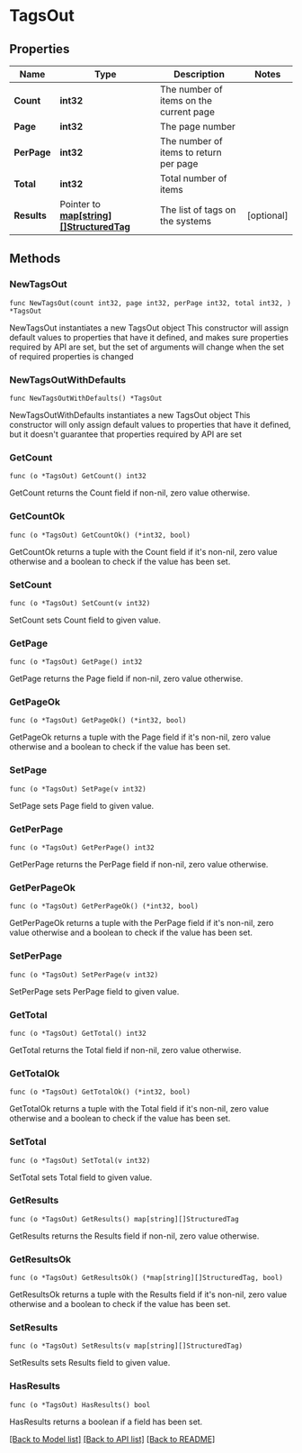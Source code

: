 # TagsOut

## Properties

Name | Type | Description | Notes
------------ | ------------- | ------------- | -------------
**Count** | **int32** | The number of items on the current page | 
**Page** | **int32** | The page number | 
**PerPage** | **int32** | The number of items to return per page | 
**Total** | **int32** | Total number of items | 
**Results** | Pointer to [**map[string][]StructuredTag**](array.md) | The list of tags on the systems | [optional] 

## Methods

### NewTagsOut

`func NewTagsOut(count int32, page int32, perPage int32, total int32, ) *TagsOut`

NewTagsOut instantiates a new TagsOut object
This constructor will assign default values to properties that have it defined,
and makes sure properties required by API are set, but the set of arguments
will change when the set of required properties is changed

### NewTagsOutWithDefaults

`func NewTagsOutWithDefaults() *TagsOut`

NewTagsOutWithDefaults instantiates a new TagsOut object
This constructor will only assign default values to properties that have it defined,
but it doesn't guarantee that properties required by API are set

### GetCount

`func (o *TagsOut) GetCount() int32`

GetCount returns the Count field if non-nil, zero value otherwise.

### GetCountOk

`func (o *TagsOut) GetCountOk() (*int32, bool)`

GetCountOk returns a tuple with the Count field if it's non-nil, zero value otherwise
and a boolean to check if the value has been set.

### SetCount

`func (o *TagsOut) SetCount(v int32)`

SetCount sets Count field to given value.


### GetPage

`func (o *TagsOut) GetPage() int32`

GetPage returns the Page field if non-nil, zero value otherwise.

### GetPageOk

`func (o *TagsOut) GetPageOk() (*int32, bool)`

GetPageOk returns a tuple with the Page field if it's non-nil, zero value otherwise
and a boolean to check if the value has been set.

### SetPage

`func (o *TagsOut) SetPage(v int32)`

SetPage sets Page field to given value.


### GetPerPage

`func (o *TagsOut) GetPerPage() int32`

GetPerPage returns the PerPage field if non-nil, zero value otherwise.

### GetPerPageOk

`func (o *TagsOut) GetPerPageOk() (*int32, bool)`

GetPerPageOk returns a tuple with the PerPage field if it's non-nil, zero value otherwise
and a boolean to check if the value has been set.

### SetPerPage

`func (o *TagsOut) SetPerPage(v int32)`

SetPerPage sets PerPage field to given value.


### GetTotal

`func (o *TagsOut) GetTotal() int32`

GetTotal returns the Total field if non-nil, zero value otherwise.

### GetTotalOk

`func (o *TagsOut) GetTotalOk() (*int32, bool)`

GetTotalOk returns a tuple with the Total field if it's non-nil, zero value otherwise
and a boolean to check if the value has been set.

### SetTotal

`func (o *TagsOut) SetTotal(v int32)`

SetTotal sets Total field to given value.


### GetResults

`func (o *TagsOut) GetResults() map[string][]StructuredTag`

GetResults returns the Results field if non-nil, zero value otherwise.

### GetResultsOk

`func (o *TagsOut) GetResultsOk() (*map[string][]StructuredTag, bool)`

GetResultsOk returns a tuple with the Results field if it's non-nil, zero value otherwise
and a boolean to check if the value has been set.

### SetResults

`func (o *TagsOut) SetResults(v map[string][]StructuredTag)`

SetResults sets Results field to given value.

### HasResults

`func (o *TagsOut) HasResults() bool`

HasResults returns a boolean if a field has been set.


[[Back to Model list]](../README.md#documentation-for-models) [[Back to API list]](../README.md#documentation-for-api-endpoints) [[Back to README]](../README.md)


